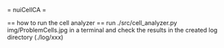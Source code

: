 = nuiCellCA =

== how to run the cell analyzer ==
run 
 ./src/cell_analyzer.py img/ProblemCells.jpg
in a terminal and check the results in the created log directory (./log/xxx)



